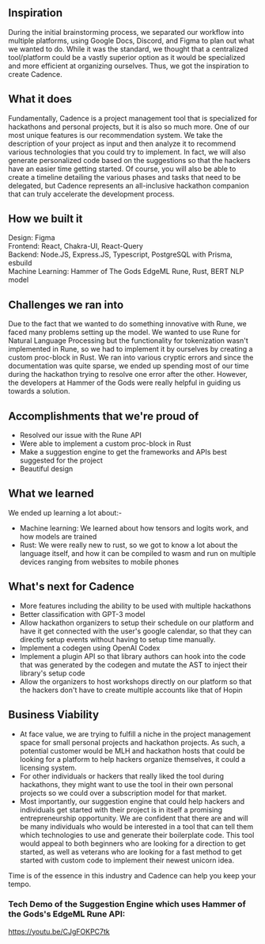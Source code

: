 ## Inspiration

During the initial brainstorming process, we separated our workflow into multiple platforms, using Google Docs, Discord, and Figma to plan out what we wanted to do. While it was the standard, we thought that a centralized tool/platform could be a vastly superior option as it would be specialized and more efficient at organizing ourselves. Thus, we got the inspiration to create Cadence.

## What it does

Fundamentally, Cadence is a project management tool that is specialized for hackathons and personal projects, but it is also so much more. One of our most unique features is our recommendation system. We take the description of your project as input and then analyze it to recommend various technologies that you could try to implement. In fact, we will also generate personalized code based on the suggestions so that the hackers have an easier time getting started. Of course, you will also be able to create a timeline detailing the various phases and tasks that need to be delegated, but Cadence represents an all-inclusive hackathon companion that can truly accelerate the development process.

## How we built it

Design: Figma <br />
Frontend: React, Chakra-UI, React-Query <br />
Backend: Node.JS, Express.JS, Typescript, PostgreSQL with Prisma, esbuild <br />
Machine Learning: Hammer of The Gods EdgeML Rune, Rust, BERT NLP model <br />

## Challenges we ran into

Due to the fact that we wanted to do something innovative with Rune, we faced many problems setting up the model. We wanted to use Rune for Natural Language Processing but the functionality for tokenization wasn't implemented in Rune, so we had to implement it by ourselves by creating a custom proc-block in Rust. We ran into various cryptic errors and since the documentation was quite sparse, we ended up spending most of our time during the hackathon trying to resolve one error after the other. However, the developers at Hammer of the Gods were really helpful in guiding us towards a solution.

## Accomplishments that we're proud of

- Resolved our issue with the Rune API
- Were able to implement a custom proc-block in Rust
- Make a suggestion engine to get the frameworks and APIs best suggested for the project
- Beautiful design

## What we learned

We ended up learning a lot about:-

- Machine learning: We learned about how tensors and logits work, and how models are trained
- Rust: We were really new to rust, so we got to know a lot about the language itself, and how it can be compiled to wasm and run on multiple devices ranging from websites to mobile phones

## What's next for Cadence

- More features including the ability to be used with multiple hackathons
- Better classification with GPT-3 model
- Allow hackathon organizers to setup their schedule on our platform and have it get connected with the user's google calendar, so that they can directly setup events without having to setup time manually.
- Implement a codegen using OpenAI Codex
- Implement a plugin API so that library authors can hook into the code that was generated by the codegen and mutate the AST to inject their library's setup code
- Allow the organizers to host workshops directly on our platform so that the hackers don't have to create multiple accounts like that of Hopin

## Business Viability

- At face value, we are trying to fulfill a niche in the project management space for small personal projects and hackathon projects. As such, a potential customer would be MLH and hackathon hosts that could be looking for a platform to help hackers organize themselves, it could a licensing system.
- For other individuals or hackers that really liked the tool during hackathons, they might want to use the tool in their own personal projects so we could over a subscription model for that market.
- Most importantly, our suggestion engine that could help hackers and individuals get started with their project is in itself a promising entrepreneurship opportunity. We are confident that there are and will be many individuals who would be interested in a tool that can tell them which technologies to use and generate their boilerplate code. This tool would appeal to both beginners who are looking for a direction to get started, as well as veterans who are looking for a fast method to get started with custom code to implement their newest unicorn idea.

Time is of the essence in this industry and Cadence can help you keep your tempo.

### Tech Demo of the Suggestion Engine which uses Hammer of the Gods's EdgeML Rune API:

https://youtu.be/CJgFOKPC7tk
